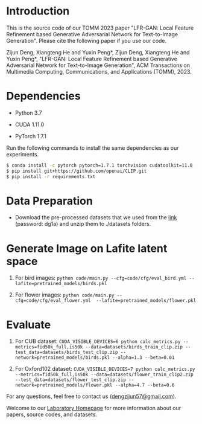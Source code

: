 # Introduction

This is the source code of our TOMM 2023 paper "LFR-GAN: Local Feature Refinement based Generative Adversarial Network for Text-to-Image Generation". Please cite the following paper if you use our code.

Zijun Deng, Xiangteng He and Yuxin Peng*, Zijun Deng, Xiangteng He and Yuxin Peng*, "LFR-GAN: Local Feature Refinement based Generative Adversarial Network for Text-to-Image Generation", ACM Transactions on Multimedia Computing, Communications, and Applications (TOMM), 2023.


# Dependencies

- Python 3.7

- CUDA 1.11.0

- PyTorch 1.7.1

Run the following commands to install the same dependencies as our experiments.

```bash
$ conda install -c pytorch pytorch=1.7.1 torchvision cudatoolkit=11.0
$ pip install git+https://github.com/openai/CLIP.git
$ pip install -r requirements.txt
```


# Data Preparation

- Download the pre-processed datasets that we used from the [link](https://pan.baidu.com/s/1LwAyB1R86P3xMZxIPm1vwQ) (password: dg1a) and unzip them to ./datasets folders.


# Generate Image on Lafite latent space

1. For bird images: `python code/main.py --cfg=code/cfg/eval_bird.yml --lafite=pretrained_models/birds.pkl`

2. For flower images: `python code/main.py --cfg=code/cfg/eval_flower.yml  --lafite=pretrained_models/flower.pkl`


# Evaluate


1. For CUB dataset: `CUDA_VISIBLE_DEVICES=6 python calc_metrics.py --metrics=fid50k_full,is50k --data=datasets/birds_train_clip.zip --test_data=datasets/birds_test_clip.zip --network=pretrained_models/birds.pkl --alpha=1.3 --beta=0.01`

2. For Oxford102 dataset: `CUDA_VISIBLE_DEVICES=7 python calc_metrics.py --metrics=fid50k_full,is50k --data=datasets/flower_train_clip2.zip --test_data=datasets/flower_test_clip.zip --network=pretrained_models/flower.pkl --alpha=4.7 --beta=0.6`


For any questions, feel free to contact us (dengzijun57@gmail.com).

Welcome to our [Laboratory Homepage](http://www.icst.pku.edu.cn/mipl/home/) for more information about our papers, source codes, and datasets.
